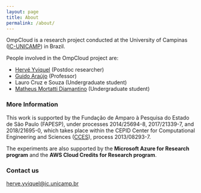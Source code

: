 ```yaml
---
layout: page
title: About
permalink: /about/
---
```


OmpCloud is a research project conducted at the University of Campinas ([IC-UNICAMP](http://ic.unicamp.br/)) in Brazil.

People involved in the OmpCloud project are:

  - [Hervé Yviquel](http://people.irisa.fr/Herve.Yviquel/) (Postdoc researcher)
  - [Guido Araújo](https://guidoaraujo.wordpress.com/) (Professor)
  - Lauro Cruz e Souza (Undergraduate student)
  - [Matheus Mortatti Diamantino](http://matheusmortatti.com/) (Undergraduate student)

### More Information

This work is supported by the Fundação de Amparo à Pesquisa do Estado de São Paulo (FAPESP), under processes 2014/25694-8, 2017/21339-7, and 2018/21695-0, which takes place within the CEPID Center for Computational Engineering and Sciences ([CCES](http://cces.unicamp.br/)), process 2013/08293-7.

The experiments are also supported by the __Microsoft Azure for Research program__ and the __AWS Cloud Credits for Research program__.

### Contact us

[herve.yviquel@ic.unicamp.br](mailto:herve.yviquel@ic.unicamp.br)
